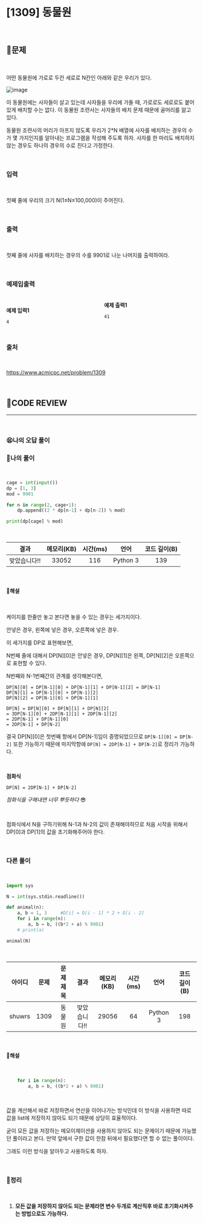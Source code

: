 # [1309] 동물원

<br/>

## **📝문제**

<br/>

어떤 동물원에 가로로 두칸 세로로 N칸인 아래와 같은 우리가 있다.

![image](https://www.acmicpc.net/upload/201004/dnfl.JPG)

이 동물원에는 사자들이 살고 있는데 사자들을 우리에 가둘 때, 가로로도 세로로도 붙어 있게 배치할 수는 없다. 이 동물원 조련사는 사자들의 배치 문제 때문에 골머리를 앓고 있다.

동물원 조련사의 머리가 아프지 않도록 우리가 2*N 배열에 사자를 배치하는 경우의 수가 몇 가지인지를 알아내는 프로그램을 작성해 주도록 하자. 사자를 한 마리도 배치하지 않는 경우도 하나의 경우의 수로 친다고 가정한다.

<br/>

### **입력**

<br/>

첫째 줄에 우리의 크기 N(1≤N≤100,000)이 주어진다.

<br/>

### **출력**

<br/>

첫째 줄에 사자를 배치하는 경우의 수를 9901로 나눈 나머지를 출력하여라.

<br/>

### **예제입출력**

<br/>

<div style="column-count:2; ">
  <div>

**예제 입력1**

```
4
```

  </div>
  <div>

**예제 출력1**

```
41
```

  </div>
</div>

<br/>

### **출처**

<br/>

https://www.acmicpc.net/problem/1309

<br/>

## **🧐CODE REVIEW**
***

<br/>

### **😫나의 오답 풀이**
### **🧾나의 풀이**

<br/>

```python
cage = int(input())
dp = [1, 3]
mod = 9901

for n in range(2, cage+1):
    dp.append((2 * dp[n-1] + dp[n-2]) % mod)

print(dp[cage] % mod)
```

<br/>

결과	| 메모리(KB) |	시간(ms) |	언어 |	코드 길이(B)
:----:|:-----:|:-----:|:-----:|:--------:
맞았습니다!! |	33052 |	116 |	Python 3 |	139

<br/>

#### **📝해설**

<br/>

케이지를 한줄만 놓고 본다면 놓을 수 있는 경우는 세가지이다.

안넣은 경우, 왼쪽에 넣은 경우, 오른쪽에 넣은 경우.

이 세가지를 DP로 표현해보면,

N번째 줄에 대해서 DP[N][0]은 안넣은 경우, DP[N][1]은 왼쪽, DP[N][2]은 오른쪽으로 표현할 수 있다.

N번째와 N-1번째간의 관계를 생각해본다면,
```
DP[N][0] = DP[N-1][0] + DP[N-1][1] + DP[N-1][2] = DP[N-1]
DP[N][1] = DP[N-1][0] + DP[N-1][2]
DP[N][2] = DP[N-1][0] + DP[N-1][1]

DP[N] = DP[N][0] + DP[N][1] + DP[N][2] 
= 3DP[N-1][0] + 2DP[N-1][1] + 2DP[N-1][2]
= 2DP[N-1] + DP[N-1][0]
= 2DP[N-1] + DP[N-2]
```

결국 DP[N][0]은 첫번째 항에서 DP[N-1]임이 증명되었으므로 `DP[N-1][0] = DP[N-2]` 또한 가능하기 때문에 마지막항에 `DP[N] = 2DP[N-1] + DP[N-2]`로 정리가 가능하다.

<br/>

**점화식**

```
DP[N] = 2DP[N-1] + DP[N-2]
```

*점화식을 구해내면 너무 뿌듯하다* 😎

<br/>

점화식에서 N을 구하기위해 N-1과 N-2의 값이 존재해야하므로 처음 시작을 위해서 DP[0]과 DP[1]의 값을 초기화해주어야 한다.

<br/>

### **다른 풀이**

<br/>

```python
import sys

N = int(sys.stdin.readline())

def animal(n):
    a, b = 1, 3     #D[i] = D[i - 1] * 2 + D[i - 2]
    for i in range(n):
        a, b = b, ((b*2 + a) % 9901)
    # print(a)

animal(N)
```

<br/>

아이디 |	문제	| 문제 제목 |	결과	| 메모리(KB) |	시간(ms) |	언어 |	코드 길이(B) 
:-----:|:-----:|:---------:|:-----:|:-----:|:-----:|:----:|:--------:
shuwrs |	1309 |	동물원 |	맞았습니다!! |	29056 |	64 |	Python 3 |	198

<br/>

#### **📝해설**

<br/>

```python
    for i in range(n):
        a, b = b, ((b*2 + a) % 9901)
```

<br/>

값을 계산해서 바로 저장하면서 연산을 이어나가는 방식인데 이 방식을 사용하면 따로 값을 list에 저장하지 않아도 되기 때문에 상당히 효율적이다.

굳이 모든 값을 저장하는 메모이제이션을 사용하지 않아도 되는 문제이기 때문에 가능했던 풀이라고 본다. 만약 앞에서 구한 값이 한참 뒤에서 필요했다면 할 수 없는 풀이이다.

그래도 이런 방식을 알아두고 사용하도록 하자.

<br/>

### **🔖정리**

<br/>

1. **모든 값을 저장하지 않아도 되는 문제라면 변수 두개로 계산직후 바로 초기화시켜주는 방법으로도 가능하다.**

<br/>

